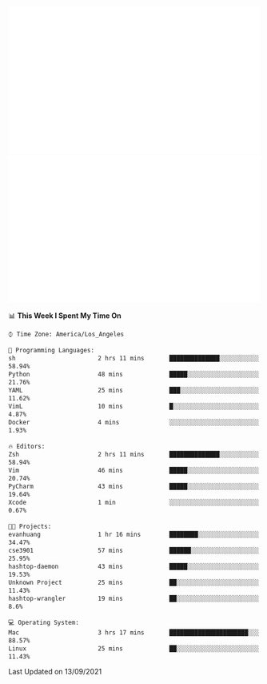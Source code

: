 <a href="https://github.com/jstrieb/github-stats">
 
![](https://github.com/evanhuang117/github-stats/blob/master/generated/overview.svg)
![](https://github.com/evanhuang117/github-stats/blob/master/generated/languages.svg)

</a>

<!--START_SECTION:waka-->
📊 **This Week I Spent My Time On** 

```text
⌚︎ Time Zone: America/Los_Angeles

💬 Programming Languages: 
sh                       2 hrs 11 mins       ██████████████░░░░░░░░░░░   58.94% 
Python                   48 mins             █████░░░░░░░░░░░░░░░░░░░░   21.76% 
YAML                     25 mins             ███░░░░░░░░░░░░░░░░░░░░░░   11.62% 
VimL                     10 mins             █░░░░░░░░░░░░░░░░░░░░░░░░   4.87% 
Docker                   4 mins              ░░░░░░░░░░░░░░░░░░░░░░░░░   1.93%

🔥 Editors: 
Zsh                      2 hrs 11 mins       ██████████████░░░░░░░░░░░   58.94% 
Vim                      46 mins             █████░░░░░░░░░░░░░░░░░░░░   20.74% 
PyCharm                  43 mins             █████░░░░░░░░░░░░░░░░░░░░   19.64% 
Xcode                    1 min               ░░░░░░░░░░░░░░░░░░░░░░░░░   0.67%

🐱‍💻 Projects: 
evanhuang                1 hr 16 mins        ████████░░░░░░░░░░░░░░░░░   34.47% 
cse3901                  57 mins             ██████░░░░░░░░░░░░░░░░░░░   25.95% 
hashtop-daemon           43 mins             █████░░░░░░░░░░░░░░░░░░░░   19.53% 
Unknown Project          25 mins             ██░░░░░░░░░░░░░░░░░░░░░░░   11.43% 
hashtop-wrangler         19 mins             ██░░░░░░░░░░░░░░░░░░░░░░░   8.6%

💻 Operating System: 
Mac                      3 hrs 17 mins       ██████████████████████░░░   88.57% 
Linux                    25 mins             ██░░░░░░░░░░░░░░░░░░░░░░░   11.43%

```


 Last Updated on 13/09/2021
<!--END_SECTION:waka-->
